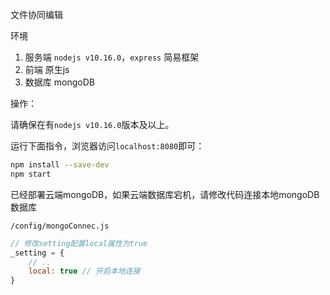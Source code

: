 文件协同编辑

环境

1. 服务端 `nodejs v10.16.0`，`express` 简易框架
2. 前端 原生js
3. 数据库 mongoDB 

操作：

请确保在有`nodejs v10.16.0`版本及以上。

运行下面指令，浏览器访问`localhost:8080`即可：

```bash
npm install --save-dev
npm start
```

已经部署云端mongoDB，如果云端数据库宕机，请修改代码连接本地mongoDB数据库

`/config/mongoConnec.js `

```javascript
// 修改setting配置local属性为true
_setting = {
	// ..
	local: true // 开启本地连接
}
```

